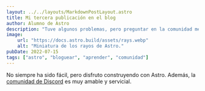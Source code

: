 ```yaml
---
layout: ../../layouts/MarkdownPostLayout.astro
title: Mi tercera publicación en el blog
author: Alumno de Astro
description: "Tuve algunos problemas, pero preguntar en la comunidad me ayudó mucho."
image:
    url: "https://docs.astro.build/assets/rays.webp"
    alt: "Miniatura de los rayos de Astro."
pubDate: 2022-07-15
tags: ["astro", "bloguear", "aprender", "comunidad"]
---
```

No siempre ha sido fácil, pero disfruto construyendo con Astro. Además, la [comunidad de Discord](https://astro.build/chat) es muy amable y servicial.